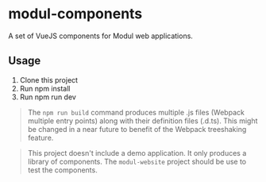 # modul-components
A set of VueJS components for Modul web applications.

## Usage
1. Clone this project
1. Run npm install
1. Run npm run dev

> The `npm run build` command produces multiple .js files (Webpack multiple entry points) along with their definition files (.d.ts). This might be changed in a near future to benefit of the Webpack treeshaking feature.

> This project doesn't include a demo application. It only produces a library of components. The `modul-website` project should be use to test the components.